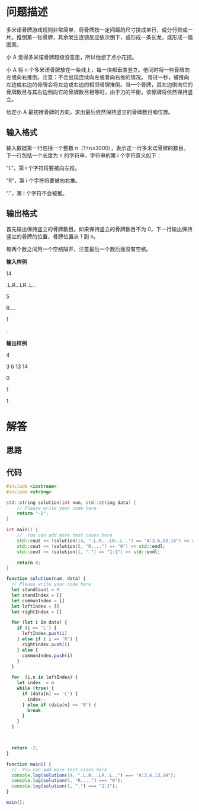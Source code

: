 # 问题描述

多米诺骨牌游戏规则非常简单，将骨牌按一定间距的尺寸排成单行，或分行排成一片。推倒第一张骨牌，其余发生连锁反应依次倒下，或形成一条长龙，或形成一幅图案。

小 A 觉得多米诺骨牌超级没意思，所以他想了点小花招。

小 A 将 n 个多米诺骨牌放在一条线上，每一块都垂直竖立。他同时将一些骨牌向左或向右推倒。注意：不会出现连续向左或者向右推的情况。 每过一秒，被推向左边或右边的骨牌会将左边或右边的相邻骨牌推倒。当一个骨牌，其左边倒向它的骨牌数目与其右边倒向它的骨牌数目相等时，由于力的平衡，该骨牌将依然保持竖立。

给定小 A 最初推骨牌的方向，求出最后依然保持竖立的骨牌数目和位置。

## 输入格式

输入数据第一行包括一个整数 n（1≤n≤3000），表示这一行多米诺骨牌的数目。下一行包括一个长度为 n 的字符串，字符串的第 i 个字符意义如下：

“L”，第 i 个字符将要被向左推。

“R”，第 i 个字符将要被向右推。

“.”，第 i 个字符不会被推。

## 输出格式

首先输出保持竖立的骨牌数目。如果保持竖立的骨牌数目不为 0，下一行输出保持竖立的骨牌的位置，骨牌位置从 1 到 n。

每两个数之间用一个空格隔开，注意最后一个数后面没有空格。

**输入样例**

14

.L.R...LR..L..

5

R....

1

.

**输出样例**

4

3 6 13 14

0

1

1 

# 解答

## 思路

## 代码

```cpp
#include <iostream>
#include <string>

std::string solution(int num, std::string data) {
    // Please write your code here
    return "-2";
}

int main() {
    //  You can add more test cases here
    std::cout << (solution(14, ".L.R...LR..L..") == "4:3,6,13,14") << std::endl;
    std::cout << (solution(5, "R....") == "0") << std::endl;
    std::cout << (solution(1, ".") == "1:1") << std::endl;

    return 0;
}
```

```js
function solution(num, data) {
  // Please write your code here
  let standCount = 0
  let standIndex = []
  let commonIndex = []
  let leftIndex = []
  let rightIndex = []

  for (let i in data) {
    if (i == 'L') {
      leftIndex.push(i)
    } else if ( i == 'R') {
      rightIndex.push(i)
    } else {
      commonIndex.push(i)
    }
  }

  for  (i,n in leftIndex) {
    let index  = n
    while (true) {
      if (data[n] == 'L') {
        index--
      } else if (data[n] == 'R') {
        break
      }
    }
  }



  return -2;
}

function main() {
  //  You can add more test cases here
  console.log(solution(14, ".L.R...LR..L..") === "4:3,6,13,14");
  console.log(solution(5, "R....") === "0");
  console.log(solution(1, ".") === "1:1");
}

main();
```